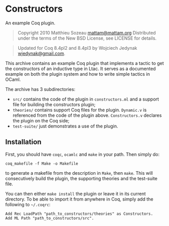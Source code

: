 # Constructors
An example Coq plugin.

> Copyright 2010 Matthieu Sozeau <mattam@mattam.org>
Distributed under the terms of the New BSD License,
see LICENSE for details.

> Updated for Coq 8.4pl2 and 8.4pl3 by Wojciech Jedynak <wjedynak@gmail.com>.

This archive contains an example Coq plugin that implements a
tactic to get the constructors of an inductive type in Ltac.
It serves as a documented example on both the plugin system
and how to write simple tactics in OCaml.

The archive has 3 subdirectories:

* `src/` contains the code of the plugin in `constructors.ml` and a support file
  for building the constructors plugin;
* `theories/` contains support Coq files for the plugin. `Dynamic.v`
  is referenced from the code of the plugin above. `Constructors.v` declares
  the plugin on the Coq side;
* `test-suite/` just demonstrates a use of the plugin.

## Installation
First, you should have `coqc`, `ocamlc` and `make` in your path. Then simply do:

    coq_makefile -f Make -o Makefile

to generate a makefile from the description in `Make`, then `make`.
This will consecutively build the plugin, the supporting
theories and the test-suite file.

You can then either `make install` the plugin or leave it in its
current directory. To be able to import it from anywhere in Coq,
simply add the following to `~/.coqrc`:

    Add Rec LoadPath "path_to_constructors/theories" as Constructors.
    Add ML Path "path_to_constructors/src".
